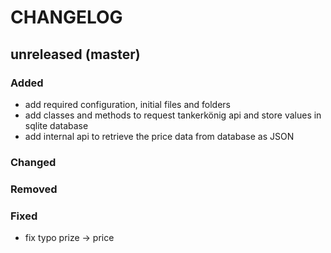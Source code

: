 # CHANGELOG

## unreleased (master)

### Added
- add required configuration, initial files and folders
- add classes and methods to request tankerkönig api and store values in sqlite database
- add internal api to retrieve the price data from database as JSON

### Changed


### Removed


### Fixed
- fix typo prize -> price
